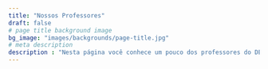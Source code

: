 ```yaml
---
title: "Nossos Professores"
draft: false
# page title background image
bg_image: "images/backgrounds/page-title.jpg"
# meta description
description : "Nesta página você conhece um pouco dos professores do DESC"
---
```

